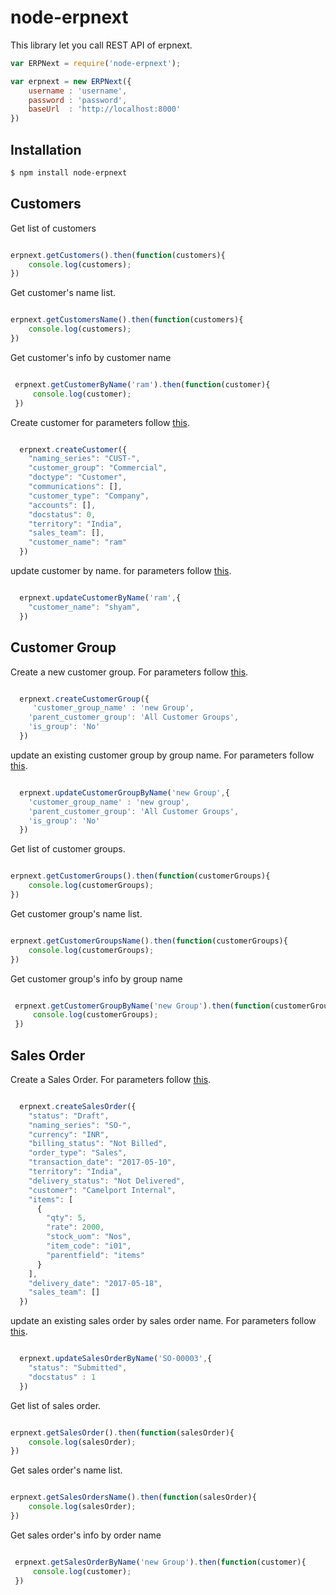 # node-erpnext
This library let you call REST API of erpnext.

```js
var ERPNext = require('node-erpnext');

var erpnext = new ERPNext({
    username : 'username',
    password : 'password',
    baseUrl  : 'http://localhost:8000'
})

```

## Installation

```bash
$ npm install node-erpnext
```

## Customers

Get list of customers 

```js 

erpnext.getCustomers().then(function(customers){
    console.log(customers);
})

```
Get customer's name list.

```js

erpnext.getCustomersName().then(function(customers){
    console.log(customers);
})

```
Get customer's info by customer name

```js

 erpnext.getCustomerByName('ram').then(function(customer){
     console.log(customer);
 })

```
Create customer for parameters follow [this](https://frappe.github.io/erpnext/current/models/selling/customer).

```js

  erpnext.createCustomer({
    "naming_series": "CUST-",
    "customer_group": "Commercial",
    "doctype": "Customer",
    "communications": [],
    "customer_type": "Company",
    "accounts": [],
    "docstatus": 0,
    "territory": "India",
    "sales_team": [],
    "customer_name": "ram"
  })

```
update customer by name. for parameters follow [this](https://frappe.github.io/erpnext/current/models/selling/customer).

```js

  erpnext.updateCustomerByName('ram',{
    "customer_name": "shyam",
  })

```

## Customer Group

Create a new customer group.
For parameters follow [this](https://frappe.github.io/erpnext/current/models/setup/customer_group).

```js

  erpnext.createCustomerGroup({
     'customer_group_name' : 'new Group',
    'parent_customer_group': 'All Customer Groups',
    'is_group': 'No'
  })

```

update an existing customer group by group name.
For parameters follow [this](https://frappe.github.io/erpnext/current/models/setup/customer_group).

```js

  erpnext.updateCustomerGroupByName('new Group',{
    'customer_group_name' : 'new group',
    'parent_customer_group': 'All Customer Groups',
    'is_group': 'No'
  })

```

Get list of customer groups.

```js 

erpnext.getCustomerGroups().then(function(customerGroups){
    console.log(customerGroups);
})

```
Get customer group's name list.

```js

erpnext.getCustomerGroupsName().then(function(customerGroups){
    console.log(customerGroups);
})

```
Get customer group's info by group name

```js

 erpnext.getCustomerGroupByName('new Group').then(function(customerGroups){
     console.log(customerGroups);
 })

```

 ## Sales Order


Create a Sales Order.
For parameters follow [this](https://frappe.github.io/erpnext/current/models/selling/sales_order).

```js

  erpnext.createSalesOrder({
    "status": "Draft",
    "naming_series": "SO-",
    "currency": "INR",
    "billing_status": "Not Billed",
    "order_type": "Sales",
    "transaction_date": "2017-05-10",
    "territory": "India",
    "delivery_status": "Not Delivered",
    "customer": "Camelport Internal",
    "items": [
      {
        "qty": 5,
        "rate": 2000,
        "stock_uom": "Nos",
        "item_code": "i01",
        "parentfield": "items"
      }
    ],
    "delivery_date": "2017-05-18",
    "sales_team": []
  })

```

update an existing sales order by sales order name.
For parameters follow [this](https://frappe.github.io/erpnext/current/models/selling/sales_order).
```js

  erpnext.updateSalesOrderByName('SO-00003',{
    "status": "Submitted",
    "docstatus" : 1
  })

```

Get list of sales order.

```js 

erpnext.getSalesOrder().then(function(salesOrder){
    console.log(salesOrder);
})

```
Get sales order's name list.

```js

erpnext.getSalesOrdersName().then(function(salesOrder){
    console.log(salesOrder);
})

```
Get sales order's info by order name

```js

 erpnext.getSalesOrderByName('new Group').then(function(customer){
     console.log(customer);
 })



